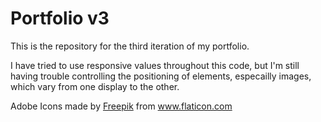 # Portfolio v3
This is the repository for the third iteration of my portfolio.

I have tried to use responsive values throughout this code, but I'm still having trouble controlling the positioning of elements, especailly images, which vary from one display to the other.

<div>Adobe Icons made by <a href="https://www.flaticon.com/authors/freepik" title="Freepik">Freepik</a> from <a href="https://www.flaticon.com/" title="Flaticon">www.flaticon.com</a></div>

